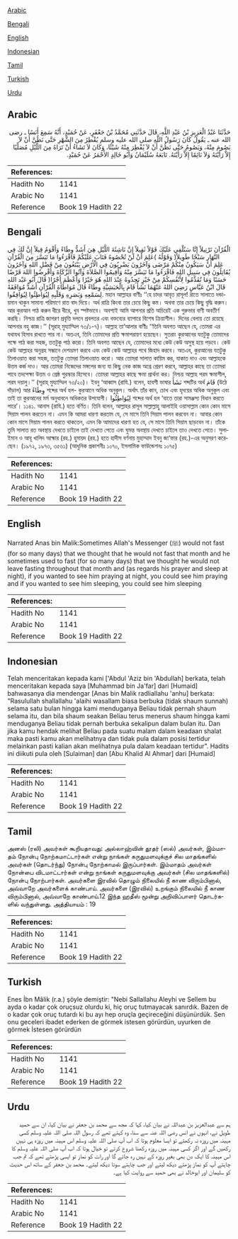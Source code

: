 [Arabic](#arabic)

[Bengali](#bengali)

[English](#english)

[Indonesian](#indonesian)

[Tamil](#tamil)

[Turkish](#turkish)

[Urdu](#urdu)

## Arabic


<div dir="rtl" lang="ar" style={{fontSize:'larger',backgroundColor:'#f8f9fa',padding:20}}>
حَدَّثَنَا عَبْدُ الْعَزِيزِ بْنُ عَبْدِ اللَّهِ، قَالَ حَدَّثَنِي مُحَمَّدُ بْنُ جَعْفَرٍ، عَنْ حُمَيْدٍ، أَنَّهُ سَمِعَ أَنَسًا ـ رضى الله عنه ـ يَقُولُ كَانَ رَسُولُ اللَّهِ صلى الله عليه وسلم يُفْطِرُ مِنَ الشَّهْرِ حَتَّى نَظُنَّ أَنْ لاَ يَصُومَ مِنْهُ، وَيَصُومُ حَتَّى نَظُنَّ أَنْ لاَ يُفْطِرَ مِنْهُ شَيْئًا، وَكَانَ لاَ تَشَاءُ أَنْ تَرَاهُ مِنَ اللَّيْلِ مُصَلِّيًا إِلاَّ رَأَيْتَهُ وَلاَ نَائِمًا إِلاَّ رَأَيْتَهُ‏.‏ تَابَعَهُ سُلَيْمَانُ وَأَبُو خَالِدٍ الأَحْمَرُ عَنْ حُمَيْدٍ‏.‏
</div>
<div style={{backgroundColor:'#f8f9fa',padding:20, marginBottom: 10}}><table> <thead> <tr> <th>References:</th> <th></th> </tr> </thead> <tbody><tr><td>Hadith No</td><td>1141</td></tr><tr><td>Arabic No</td><td>1141</td></tr><tr><td>Reference</td><td>Book 19 Hadith 22</td></tr></tbody></table></div>

## Bengali


<div dir="ltr" lang="bn" style={{fontSize:'larger',backgroundColor:'#f8f9fa',padding:20}}>
الْقُرْآنَ تَرْتِيلاً إِنَّا سَنُلْقِي عَلَيْكَ قَوْلاً ثَقِيلاً إِنَّ نَاشِئَةَ اللَّيْلِ هِيَ أَشَدُّ وِطَاءً وَأَقْوَمُ قِيلاً إِنَّ لَكَ فِي النَّهَارِ سَبْحًا طَوِيلاً( وَقَوْلُهُ )عَلِمَ أَنْ لَنْ تُحْصُوهُ فَتَابَ عَلَيْكُمْ فَاقْرَءُوا مَا تَيَسَّرَ مِنَ الْقُرْآنِ عَلِمَ أَنْ سَيَكُونُ مِنْكُمْ مَرْضَى وَآخَرُونَ يَضْرِبُونَ فِي الْأَرْضِ يَبْتَغُونَ مِنْ فَضْلِ اللهِ وَآخَرُونَ يُقَاتِلُونَ فِي سَبِيلِ اللهِ فَاقْرَءُوا مَا تَيَسَّرَ مِنْهُ وَأَقِيمُوا الصَّلاَةَ وَآتُوا الزَّكَاةَ وَأَقْرِضُوا اللهَ قَرْضًا حَسَنًا وَمَا تُقَدِّمُوا لِأَنْفُسِكُمْ مِنْ خَيْرٍ تَجِدُوهُ عِنْدَ اللهِ هُوَ خَيْرًا وَأَعْظَمَ أَجْرًا( قَالَ أَبُو عَبْد اللهِ قَالَ ابْنُ عَبَّاسٍ رَضِيَ اللهُ عَنْهُمَا نَشَأَ قَامَ بِالْحَبَشِيَّةِ وِطَاءً قَالَ مُوَاطَأَةَ الْقُرْآنِ أَشَدُّ مُوَافَقَةً لِسَمْعِهِ وَبَصَرِهِ وَقَلْبِهِ لِيُوَاطِئُوا لِيُوَافِقُوا. মহান আল্লাহর বাণীঃ ‘‘হে চাদর আবৃত রাসূল! রাতে সালাতে দন্ডায়মান থাকুন সামান্য পরিমাণে রাত বাদ দিয়ে। অর্ধ রাত্রি কিংবা তার চেয়ে কিছু কম। অথবা তার চেয়ে কিছু বৃদ্ধি করুন। আর কুরআন পাঠ করুন ধীরে ধীরে, খুব স্পষ্টভাবে। অবশ্যই আমি আপনার প্রতি অচিরেই এক গুরুভার বাণী অবতীর্ণ করছি। নিশ্চয় রাত্রি জাগরণ প্রবৃত্তি দলনে প্রবলতর এবং বক্তব্যের ব্যাপারে বিশেষ ক্রিয়াশীল। দিনের বেলায় তো রয়েছে আপনার বহু কাজ।’’ (সূরাহ্ মুয্যাম্মিল ৭৩/১-৭)। আল্লাহ তা‘আলার বাণীঃ ‘‘তিনি অবগত আছেন যে, তোমরা এর যথাযথ হিসাব রাখতে পার না। অতএব, তিনি তোমাদের প্রতি ক্ষমাপরায়ণ হয়েছেন। সুতরাং কুরআনের যতটুকু তোমাদের পক্ষে পাঠ করা সহজ, ততটুকু পাঠ করো। তিনি অবগত আছেন যে, তোমাদের মধ্যে কেউ কেউ অসুস্থ হয়ে পড়বে। কেউ কেউ আল্লাহর অনুগ্রহ সন্ধানে দেশভ্রমণ করবে এবং কেউ কেউ আল্লাহর পথে জিহাদ করবে। অতএব, কুরআনের যতটুকু তিলাওয়াত করা সহজ, ততটুকু তোমরা তিলাওয়াত করো। আর তোমরা সালাত কায়িম কর, যাকাত দাও এবং আল্লাহকে উত্তম কর্জ দাও। আর তোমরা নিজেদের মঙ্গলের জন্য যা কিছু নেক কাজ অগ্রে প্রেরণ করবে, আল্লাহর কাছে তা তোমরা পাবে তদপেক্ষা উত্তম ও শ্রেষ্ঠ পুরস্কার হিসেবে। তোমরা আল্লাহর কাছে ক্ষমা প্রার্থনা কর। নিশ্চয় আল্লাহ পরম ক্ষমাশীল, পরম দয়ালু।’’ (সূরাহ্ মুয্যাম্মিল ৭৩/২০)। ইবনু ‘আব্বাস (রাযি.) বলেন, হাবশী ভাষার نَشَأَ শব্দটির অর্থ قَامَ (উঠে দাঁড়াল) আর وِطَاءً শব্দের অর্থ হল- কুরআনে অধিক অনুকূল। অর্থাৎ তাঁর কান, চোখ এবং হৃদয়ের অধিক অনুকূল এবং তাই তা কুরআনের মর্ম অনুধাবনে অধিকতর উপযোগী। لِيُوَاطِئُوا শব্দের অর্থ হল ‘যাতে তারা সামঞ্জস্য বিধান করতে পারে’। ১১৪১. আনাস (রাযি.) হতে বর্ণিত। তিনি বলেন, আল্লাহর রাসূল সাল্লাল্লাহু আলাইহি ওয়াসাল্লাম কোন কোন মাসে সিয়াম পালন করতেন না। এমন কি আমরা ধারণা করতাম যে, সে মাসে তিনি সিয়াম পালন করবেন না। আবার কোন কোন মাসে সিয়াম পালন করতে থাকতেন, এমন কি আমাদের ধারণা হত যে, সে মাসে তিনি সিয়াম ছাড়বেন না। তাঁকে তুমি সালাত রত অবস্থায় দেখতে চাইলে তাই দেখতে পেতে এবং ঘুমন্ত অবস্থায় দেখতে চাইলে তাও দেখতে পেতে। সুলাইমান ও আবূ খালিদ আহ্মার (রহ.) হুমায়দ (রহ.) হতে হাদীস বর্ণনায় মুহাম্মাদ ইবনু জা‘ফার (রহ.)-এর অনুসরণ করেছেন। (১৯৭২, ১৯৭৩, ৩৫৬১) (আধুনিক প্রকাশনীঃ ১০৭০, ইসলামিক ফাউন্ডেশনঃ ১০৭৫)
</div>
<div style={{backgroundColor:'#f8f9fa',padding:20, marginBottom: 10}}><table> <thead> <tr> <th>References:</th> <th></th> </tr> </thead> <tbody><tr><td>Hadith No</td><td>1141</td></tr><tr><td>Arabic No</td><td>1141</td></tr><tr><td>Reference</td><td>Book 19 Hadith 22</td></tr></tbody></table></div>

## English


<div dir="ltr" lang="en" style={{fontSize:'larger',backgroundColor:'#f8f9fa',padding:20}}>
Narrated Anas bin Malik:Sometimes Allah's Messenger (ﷺ) would not fast (for so many days) that we thought that he would not fast that month and he sometimes used to fast (for so many days) that we thought he would not leave fasting throughout that month and (as regards his prayer and sleep at night), if you wanted to see him praying at night, you could see him praying and if you wanted to see him sleeping, you could see him sleeping
</div>
<div style={{backgroundColor:'#f8f9fa',padding:20, marginBottom: 10}}><table> <thead> <tr> <th>References:</th> <th></th> </tr> </thead> <tbody><tr><td>Hadith No</td><td>1141</td></tr><tr><td>Arabic No</td><td>1141</td></tr><tr><td>Reference</td><td>Book 19 Hadith 22</td></tr></tbody></table></div>

## Indonesian


<div dir="ltr" lang="id" style={{fontSize:'larger',backgroundColor:'#f8f9fa',padding:20}}>
Telah menceritakan kepada kami ['Abdul 'Aziz bin 'Abdullah] berkata, telah menceritakan kepada saya [Muhammad bin Ja'far] dari [Humaid] bahwasanya dia mendengar [Anas bin Malik radliallahu 'anhu] berkata: "Rasulullah shallallahu 'alaihi wasallam biasa berbuka (tidak shaum sunnah) selama satu bulan hingga kami menduganya Beliau tidak pernah shaum selama itu, dan bila shaum seakan Beliau terus menerus shaum hingga kami menduganya Beliau tidak pernah berbuka sekalipun dalam bulan itu. Dan jika kamu hendak melihat Beliau pada suatu malam dalam keadaan shalat maka pasti kamu akan melihatnya dan tidak pula dalam posisi tertidur melainkan pasti kalian akan melihatnya pula dalam keadaan tertidur". Hadits ini diikuti pula oleh [Sulaiman] dan [Abu Khalid Al Ahmar] dari [Humaid]
</div>
<div style={{backgroundColor:'#f8f9fa',padding:20, marginBottom: 10}}><table> <thead> <tr> <th>References:</th> <th></th> </tr> </thead> <tbody><tr><td>Hadith No</td><td>1141</td></tr><tr><td>Arabic No</td><td>1141</td></tr><tr><td>Reference</td><td>Book 19 Hadith 22</td></tr></tbody></table></div>

## Tamil


<div dir="ltr" lang="ta" style={{fontSize:'larger',backgroundColor:'#f8f9fa',padding:20}}>
அனஸ் (ரலி) அவர்கள் கூறியதாவது: அல்லாஹ்வின் தூதர் (ஸல்) அவர்கள், இம்மாதம் நோன்பு நோற்கமாட்டார்கள் என்று நாங்கள் கருதுமளவுக்குச் சில மாதங்களில் அவர்கள் (தொடர்ந்து) நோன்பு நோற்காமல் இருப்பார்கள். இம்மாதம் அவர்கள் நோன்பை விடமாட்டார்கள் என்று நாங்கள் கருதுமளவுக்கு அவர்கள் (சில மாதங்களில்) நோன்பு நோற்பார்கள். அவர்களை இரவில் தொழும் நிலையில் நீ காண விரும்பினால், அவ்வாறே அவர்களைக் காண்பாய். அவர்களை (இரவில்) உறங்கும் நிலையில் நீ காண விரும்பினால், அவ்வாறே காண்பாய்.12 இந்த ஹதீஸ் மூன்று அறிவிப்பாளர் தொடர்களில் வந்துள்ளது. அத்தியாயம் : 19
</div>
<div style={{backgroundColor:'#f8f9fa',padding:20, marginBottom: 10}}><table> <thead> <tr> <th>References:</th> <th></th> </tr> </thead> <tbody><tr><td>Hadith No</td><td>1141</td></tr><tr><td>Arabic No</td><td>1141</td></tr><tr><td>Reference</td><td>Book 19 Hadith 22</td></tr></tbody></table></div>

## Turkish


<div dir="ltr" lang="tr" style={{fontSize:'larger',backgroundColor:'#f8f9fa',padding:20}}>
Enes İbn Mâlik (r.a.) şöyle demiştir: "Nebi Sallallahu Aleyhi ve Sellem bu ayda o kadar çok oruçsuz olurdu ki, hiç oruç tutmayacak sanırdık. Bazen de o kadar çok oruç tutardı ki bu ayı hep oruçla geçireceğini düşünürdük. Sen onu geceleri ibadet ederken de görmek istesen görürdün, uyurken de görmek İstesen görürdün
</div>
<div style={{backgroundColor:'#f8f9fa',padding:20, marginBottom: 10}}><table> <thead> <tr> <th>References:</th> <th></th> </tr> </thead> <tbody><tr><td>Hadith No</td><td>1141</td></tr><tr><td>Arabic No</td><td>1141</td></tr><tr><td>Reference</td><td>Book 19 Hadith 22</td></tr></tbody></table></div>

## Urdu


<div dir="rtl" lang="ur" style={{fontSize:'larger',backgroundColor:'#f8f9fa',padding:20}}>
ہم سے عبدالعزیز بن عبداللہ نے بیان کیا، کہا کہ مجھ سے محمد بن جعفر نے بیان کیا، ان سے حمید طویل نے، انہوں نے انس رضی اللہ عنہ سے سنا، وہ کہتے تھے کہ رسول اللہ صلی اللہ علیہ وسلم کسی مہینہ میں روزہ نہ رکھتے تو ایسا معلوم ہوتا کہ اب آپ صلی اللہ علیہ وسلم اس مہینہ میں روزہ ہی نہیں رکھیں گے اور اگر کسی مہینہ میں روزہ رکھنا شروع کرتے تو خیال ہوتا کہ اب آپ صلی اللہ علیہ وسلم کا اس مہینہ کا ایک دن بھی بغیر روزہ کے نہیں رہ جائے گا اور رات کو نماز تو ایسی پڑھتے تھے کہ تم جب چاہتے آپ کو نماز پڑھتے دیکھ لیتے اور جب چاہتے سوتا دیکھ لیتے۔ محمد بن جعفر کے ساتھ اس حدیث کو سلیمان اور ابوخالد نے بھی حمید سے روایت کیا ہے۔
</div>
<div style={{backgroundColor:'#f8f9fa',padding:20, marginBottom: 10}}><table> <thead> <tr> <th>References:</th> <th></th> </tr> </thead> <tbody><tr><td>Hadith No</td><td>1141</td></tr><tr><td>Arabic No</td><td>1141</td></tr><tr><td>Reference</td><td>Book 19 Hadith 22</td></tr></tbody></table></div>